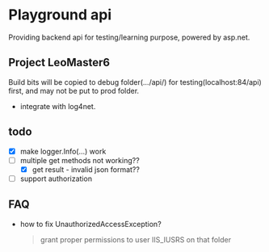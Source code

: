 # Playground api

Providing backend api for testing/learning purpose, powered by asp.net.

## Project LeoMaster6

Build bits will be copied to debug folder(.../api/) for testing(localhost:84/api) first, and may not be put to prod folder.

* integrate with log4net.

## todo

* [x] make logger.Info(...) work
* [ ] multiple get methods not working??
    * [x] get result - invalid json format??
* [ ] support authorization

## FAQ

* how to fix UnauthorizedAccessException?
  > grant proper permissions to user IIS_IUSRS on that folder
